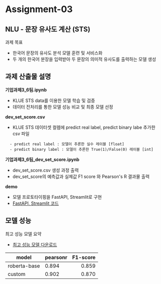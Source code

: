 # Assignment-03
## NLU - 문장 유사도 계산 (STS)
과제 목표
- 한국어 문장의 유사도 분석 모델 훈련 및 서비스화
- 두 개의 한국어 분장을 입력받아 두 문장의 의미적 유사도를 출력하는 모델 생성


## 과제 산출물 설명

**기업과제3_6팀.ipynb**
- KLUE STS data를 이용한 모델 학습 및 검증
- 데이터 전처리를 통한 모델 성능 비교 및 최종 모델 선정

**dev_set_score.csv** 
- KLUE STS 데이터셋 컬렘에 predict real label, predict binary labe 추가한 csv 파일
```
  - predict real label : 모델이 추론한 실수 레이블 [float]
  - predict binary label : 모델이 추론한 True(1)/False(0) 레이블 [int]
```

**기업과제3_6팀_dev_set_score.ipynb**
- dev_set_score.csv 생성 과정 출력  
- dev_set_score의 예측값과 실제값 F1 score 와 Pearson's R 결과물 출력

**demo** 
- 모델 프로토타이핑을 FastAPI, Streamlit로 구현 
- [FastAPI, Streamlit 코드](https://github.com/wanted-AI-06/Assignment-03/tree/main/demo)
    

## 모델 성능

최고 성능 모델 요약
- [최고 성능 모델 다운로드](https://drive.google.com/file/d/1Y9GFVzcmTH0Zas_ekt0PNz4xToqpvBnj/view?usp=sharing)

|model| pearsonr | F1-score |
|---|-------|--------:|
|roberta-base| 0.894| 0.859 |  
|custom| 0.902| 0.870 |

